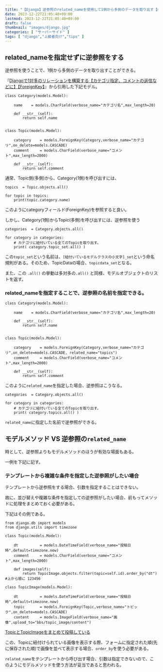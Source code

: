 ```yaml
---
title: "【Django】逆参照のrelated_nameを使用して1側から多側のデータを取り出す【models.ForeignKey()】"
date: 2023-12-22T21:05:40+09:00
lastmod: 2023-12-22T21:05:40+09:00
draft: false
thumbnail: "images/django.jpg"
categories: [ "サーバーサイド" ]
tags: [ "django","上級者向け","tips" ]
---
```



## related_nameを指定せずに逆参照をする

逆参照を使うことで、1側から多側のデータを取り出すことができる。


『[Djangoで1対多のリレーションを構築する【カテゴリ指定、コメントの返信などに】【ForeignKey】](/post/django-models-foreignkey/)』から引用した下記モデル。

```
class Category(models.Model):

    name    = models.CharField(verbose_name="カテゴリ名",max_length=20)

    def __str__(self):
        return self.name


class Topic(models.Model):

    category    = models.ForeignKey(Category,verbose_name="カテゴリ",on_delete=models.CASCADE)
    comment     = models.CharField(verbose_name="コメント",max_length=2000)

    def __str__(self):
        return self.comment
```

通常、Topic側(多側)から、Category(1側)を呼び出すには、


```
topics  = Topic.objects.all() 

for topic in topics:
    print(topic.category.name)
```

このようにcategoryフィールド(ForeignKey)を参照すると良い。

しかし、Category(1側)からTopic(多側)を呼び出すには、逆参照を使う

```
categories  = Category.objects.all() 

for category in categories:
    # カテゴリに紐付いている全てのTopicを取り出す。
    print( category.topic_set.all() )
```

この`topic_set`という名前は、`[紐付いているモデルクラスの小文字]_set`という命名規則がある。そのため、TopicDataの場合、`topicdata_set`となる。

また、この `.all()` の挙動は多対多の`.all()` と同様、モデルオブジェクトのリストを返す。

### related_nameを指定することで、逆参照の名前を指定できる。

```
class Category(models.Model):

    name    = models.CharField(verbose_name="カテゴリ名",max_length=20)

    def __str__(self):
        return self.name


class Topic(models.Model):

    category    = models.ForeignKey(Category,verbose_name="カテゴリ",on_delete=models.CASCADE, related_name="topics")
    comment     = models.CharField(verbose_name="コメント",max_length=2000)

    def __str__(self):
        return self.comment
```

このように`related_name`を指定した場合、逆参照はこうなる。

```
categories  = Category.objects.all() 

for category in categories:
    # カテゴリに紐付いている全てのTopicを取り出す。
    print( category.topics.all() )
```

`related_name`に指定した名前で逆参照ができる。


## モデルメソッド VS 逆参照の`related_name`

時として、逆参照よりもモデルメソッドのほうが有効な場面もある。

一例を下記に記す。

### テンプレートから複雑な条件を指定した逆参照がしたい場合

テンプレートから逆参照をする場合、引数を指定することはできない。

故に、並び替えや複雑な条件を指定しての逆参照がしたい場合、前もってメソッドに処理をまとめておく必要がある。

下記はその例である。

```
from django.db import models
from django.utils import timezone

class Topic(models.Model):

    dt          = models.DateTimeField(verbose_name="投稿日時",default=timezone.now)
    comment     = models.CharField(verbose_name="コメント",max_length=2000)

    def images(self):
        return TopicImage.objects.filter(topic=self.id).order_by("dt")   #上から順に 123456

class TopicImage(models.Model):

    dt          = models.DateTimeField(verbose_name="投稿日時",default=timezone.now)
    topic       = models.ForeignKey(Topic,verbose_name="トピック",on_delete=models.CASCADE)
    content     = models.ImageField(verbose_name="画像",upload_to="bbs/topic_image/content")
```

[TopicとTopicImageをまとめて投稿している](/post/django-multi-send-img-and-form/)

この、Topicに紐付けられている画像を表示する際、フォームに指定された順(先に保存された順)で画像を並べて表示する場合、`order_by`を使う必要がある。

`related_name`をテンプレートから呼び出す場合、引数は指定できないので、このようにモデルメソッドを使う方法が妥当であると思われる。



